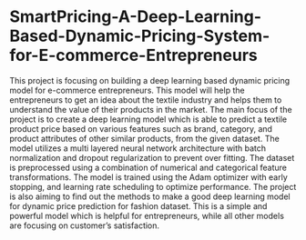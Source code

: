 # SmartPricing-A-Deep-Learning-Based-Dynamic-Pricing-System-for-E-commerce-Entrepreneurs
This project is focusing on building a
deep learning based dynamic pricing model for e-commerce
entrepreneurs. This model will help the entrepreneurs to get
an idea about the textile industry and helps them to understand
the value of their products in the market. The main focus of
the project is to create a deep learning model which is able
to predict a textile product price based on various features
such as brand, category, and product attributes of other similar
products, from the given dataset. The model utilizes a multi layered neural network architecture with batch normalization
and dropout regularization to prevent over fitting. The dataset is
preprocessed using a combination of numerical and categorical
feature transformations. The model is trained using the Adam
optimizer with early stopping, and learning rate scheduling to
optimize performance. The project is also aiming to find out the
methods to make a good deep learning model for dynamic price
prediction for fashion dataset. This is a simple and powerful
model which is helpful for entrepreneurs, while all other models
are focusing on customer’s satisfaction.
 
